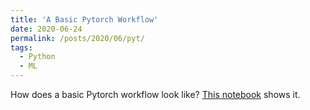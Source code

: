 ```yaml
---
title: 'A Basic Pytorch Workflow'
date: 2020-06-24
permalink: /posts/2020/06/pyt/
tags:
  - Python
  - ML
---
```


How does a basic Pytorch workflow look like? 
[This notebook](https://nbviewer.jupyter.org/github/rakash/Posts/blob/master/Pytorch%20Workflow.ipynb) shows it.
